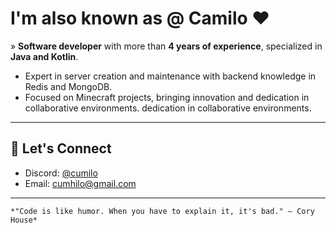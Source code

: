 # I'm also known as @ Camilo ❤️

» **Software developer** with more than **4 years of experience**, specialized in **Java and Kotlin**.
- Expert in server creation and maintenance
with backend knowledge in Redis and MongoDB.
- Focused on Minecraft projects, bringing innovation and dedication in collaborative environments.
dedication in collaborative environments.

---

## 👑 Let's Connect
- Discord: [@cumilo](https://discord.com/users/387626524142075915)
- Email: cumhilo@gmail.com

---


```
*"Code is like humor. When you have to explain it, it's bad." – Cory House*
```
